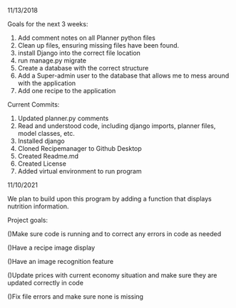 11/13/2018

Goals for the next 3 weeks:
  1. Add comment notes on all Planner python files
  2. Clean up files, ensuring missing files have been found.
  3. install Django into the correct file location
  4. run manage.py migrate
  5. Create a database with the correct structure 
  6. Add a Super-admin user to the database that allows me to mess around with the application
  7. Add one recipe to the application
 
  
Current Commits:
 1. Updated planner.py comments
 2. Read and understood code, including django imports, planner files, model classes, etc.
 3. Installed django
 4. Cloned Recipemanager to Github Desktop
 5. Created Readme.md
 6. Created License
 7. Added virtual environment to run program

11/10/2021

We plan to build upon this program by adding a function that displays nutrition information.

Project goals:

()Make sure code is running and to correct any errors in code as needed

()Have a recipe image display

()Have an image recognition feature 

()Update prices with current economy situation and make sure they are updated correctly in code

()Fix file errors and make sure none is missing

